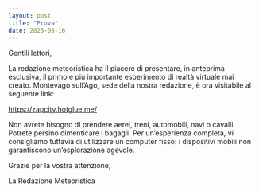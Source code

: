 ```yaml
---
layout: post
title: "Prova"
date: 2025-08-16
---
```



Gentili lettori,

La redazione meteoristica ha il piacere di presentare, in anteprima esclusiva, il primo e più importante esperimento di realtà virtuale mai creato. Montevago sull’Ago, sede della nostra redazione, è ora visitabile al seguente link:

https://zapcity.hotglue.me/

Non avrete bisogno di prendere aerei, treni, automobili, navi o cavalli. Potrete persino dimenticare i bagagli. Per un’esperienza completa, vi consigliamo tuttavia di utilizzare un computer fisso: i dispositivi mobili non garantiscono un’esplorazione agevole.

Grazie per la vostra attenzione,

La Redazione Meteoristica